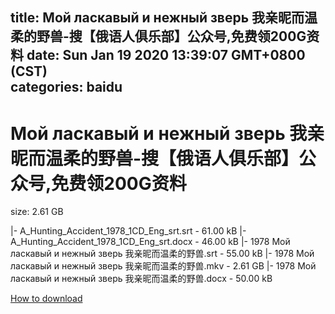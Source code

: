 
title: Мой ласкавый и нежный зверь 我亲昵而温柔的野兽-搜【俄语人俱乐部】公众号,免费领200G资料
date: Sun Jan 19 2020 13:39:07 GMT+0800 (CST)    
categories: baidu
---

# Мой ласкавый и нежный зверь 我亲昵而温柔的野兽-搜【俄语人俱乐部】公众号,免费领200G资料
size: 2.61 GB
 
 
|- A_Hunting_Accident_1978_1CD_Eng_srt.srt - 61.00 kB
|- A_Hunting_Accident_1978_1CD_Eng_srt.docx - 46.00 kB
|- 1978 Мой ласкавый и нежный зверь 我亲昵而温柔的野兽.srt - 55.00 kB
|- 1978 Мой ласкавый и нежный зверь 我亲昵而温柔的野兽.mkv - 2.61 GB
|- 1978 Мой ласкавый и нежный зверь 我亲昵而温柔的野兽.docx - 50.00 kB

[How to download](https://bpcam.bemobtrk.com/go/2ceec3aa-1ca2-46d6-b9ff-aaa5c184517c?jno=2345)